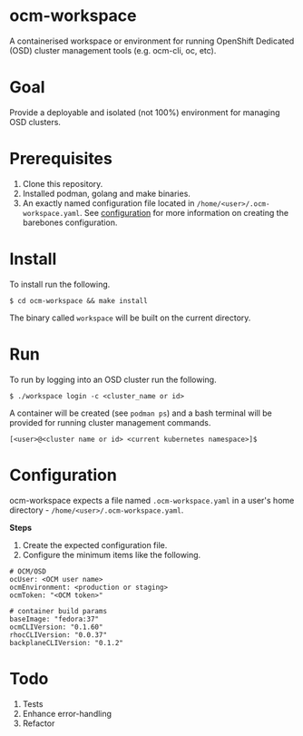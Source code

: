 # ocm-workspace
A containerised workspace or environment for running OpenShift Dedicated (OSD) cluster management tools (e.g. ocm-cli, oc, etc).

# Goal
Provide a deployable and isolated (not 100%) environment for managing OSD clusters.

# Prerequisites
1. Clone this repository.
2. Installed podman, golang and make binaries.
3. An exactly named configuration file located in `/home/<user>/.ocm-workspace.yaml`. See [configuration](#configuration) for more information on creating the barebones configuration.

# Install
To install run the following.

`$ cd ocm-workspace && make install`

The binary called `workspace` will be built on the current directory.

# Run
To run by logging into an OSD cluster run the following.

`$ ./workspace login -c <cluster_name or id>`

A container will be created (see `podman ps`) and a bash terminal will be provided for running cluster management commands.

`[<user>@<cluster name or id> <current kubernetes namespace>]$ `


# Configuration
ocm-workspace expects a file named `.ocm-workspace.yaml` in a user's home directory - `/home/<user>/.ocm-workspace.yaml`.

**Steps**
1. Create the expected configuration file.
2. Configure the minimum items like the following.

```
# OCM/OSD
ocUser: <OCM user name>
ocmEnvironment: <production or staging>
ocmToken: "<OCM token>"

# container build params
baseImage: "fedora:37"
ocmCLIVersion: "0.1.60"
rhocCLIVersion: "0.0.37"
backplaneCLIVersion: "0.1.2"
```

# Todo
1. Tests
2. Enhance error-handling
3. Refactor
